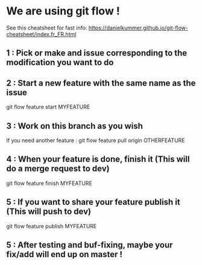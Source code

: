 # We are using git flow !
See this cheatsheet for fast info:
https://danielkummer.github.io/git-flow-cheatsheet/index.fr_FR.html

## 1 : Pick or make and issue corresponding to the modification you want to do

## 2 : Start a new feature with the same name as the issue
git flow feature start MYFEATURE 

## 3 : Work on this branch as you wish
If you need another feature : git flow feature pull origin OTHERFEATURE 

## 4 : When your feature is done, finish it (This will do a merge request to dev)
git flow feature finish MYFEATURE

## 5 : If you want to share your feature publish it (This will push to dev)
git flow feature publish MYFEATURE 

## 5 : After testing and buf-fixing, maybe your fix/add will end up on master !